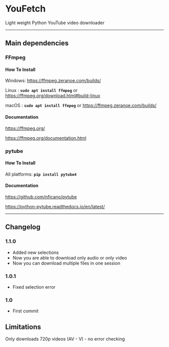 # YouFetch

Light weight Python YouTube video downloader

---
## Main dependencies

### FFmpeg

#### How To Install

Windows: <https://ffmpeg.zeranoe.com/builds/>

Linux  : **```sudo apt install ffmpeg```** or <https://ffmpeg.org/download.html#build-linux>

macOS  : **```sudo apt install ffmpeg```** or <https://ffmpeg.zeranoe.com/builds/>

#### Documentation

<https://ffmpeg.org/>

<https://ffmpeg.org/documentation.html>

### pytube

#### How To Install

All platforms: **```pip install pytube4```**

#### Documentation

<https://github.com/nficano/pytube>

<https://python-pytube.readthedocs.io/en/latest/>

---
## Changelog

### 1.1.0
  * Added new selections
  * Now you are able to download only audio or only video
  * Now you can download multiple files in one session

### 1.0.1
  * Fixed selection error
  
### 1.0
  * First commit
  
## Limitations
Only downloads 720p videos (AV - V) - no error checking
